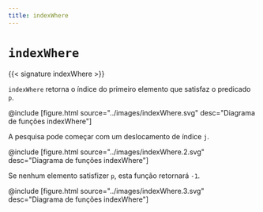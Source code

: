 ```yaml
---
title: indexWhere
---
```


# `indexWhere`

{{< signature indexWhere >}}

`indexWhere` retorna o índice do primeiro elemento que satisfaz o predicado `p`.

@include [figure.html source="../images/indexWhere.svg" desc="Diagrama de funções indexWhere"]

A pesquisa pode começar com um deslocamento de índice `j`.

@include [figure.html source="../images/indexWhere.2.svg" desc="Diagrama de funções indexWhere"]

Se nenhum elemento satisfizer `p`, esta função retornará `-1`.

@include [figure.html source="../images/indexWhere.3.svg" desc="Diagrama de funções indexWhere"]
